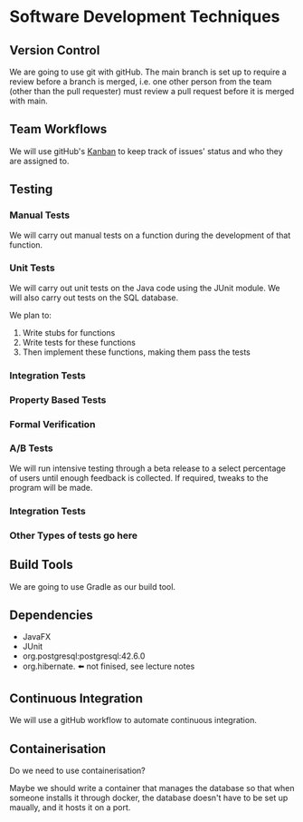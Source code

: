 # Software Development Techniques
## Version Control

We are going to use git with gitHub.
The main branch is set up to require a review before a branch is merged, i.e. one other person from the team (other than the pull requester) must review a pull request before it is merged with main.

## Team Workflows

We will use gitHub's [Kanban](https://github.com/users/harryz8/projects/1) to keep track of issues' status and who they are assigned to.

## Testing

### Manual Tests

We will carry out manual tests on a function during the development of that function.

### Unit Tests

We will carry out unit tests on the Java code using the JUnit module.
We will also carry out tests on the SQL database.

We plan to:
1. Write stubs for functions
2. Write tests for these functions
3. Then implement these functions, making them pass the tests

### Integration Tests



### Property Based Tests

### Formal Verification

### A/B Tests

We will run intensive testing through a beta release to a select percentage of users until enough
feedback is collected. If required, tweaks to the program will be made.

### Integration Tests

### Other Types of tests go here

## Build Tools

We are going to use Gradle as our build tool.

## Dependencies

- JavaFX
- JUnit
- org.postgresql:postgresql:42.6.0
- org.hibernate. ⬅️ not finised, see lecture notes

## Continuous Integration

We will use a gitHub workflow to automate continuous integration.

## Containerisation

Do we need to use containerisation?

Maybe we should write a container that manages the database so that when someone installs it through docker, the database doesn't have to be set up maually, and it hosts it on a port.
